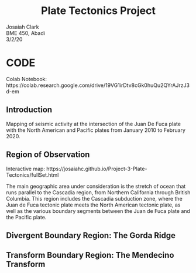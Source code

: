 # <div align=center> Plate Tectonics Project </div>

Josaiah Clark<br>
BME 450, Abadi<br>
3/2/20<br>

<h1>CODE</h1>
Colab Notebook: https://colab.research.google.com/drive/19VG1irDtv8cGk0huQu2QYrAJrzJ3d-em <br>

## Introduction
Mapping of seismic activity at the intersection of the Juan De Fuca plate with the North American and Pacific plates from January 2010 to February 2020.

<h2>Region of Observation</h2>
Interactive map: https://josaiahc.github.io/Project-3-Plate-Tectonics/fullSet.html
<p>
The main geographic area under consideration is the stretch of ocean that runs parallel to the Cascadia region, from Northern California through British Columbia. This region includes the Cascadia subduction zone, where the Juan de Fuca tectonic plate meets the North American tectonic plate, as well as the various boundary segments between the Juan de Fuca plate and the Pacific plate.
</p>

<h2>Divergent Boundary Region: The Gorda Ridge</h2>


<h2>Transform Boundary Region: The Mendecino Transform</h2>
